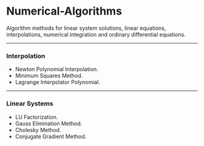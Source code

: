 # Numerical-Algorithms
 Algorithm methods for linear system solutions, linear equations, interpolations, numerical integration and ordinary differential equations.
 <hr>
 <h3>Interpolation</h3>
 <ul>
   <li>Newton Polynomial Interpolation.</li>
   <li>Minimum Squares Method.</li>
   <li>Lagrange Interpolator Polynomial.</li>
 </ul>
 <hr>
 <h3>Linear Systems</h3>
 <ul>
   <li>LU Factorization.</li>
   <li>Gauss Elimination Method.</li>
   <li>Cholesky Method.</li>
   <li>Conjugate Gradient Method.</li>
 </ul>

